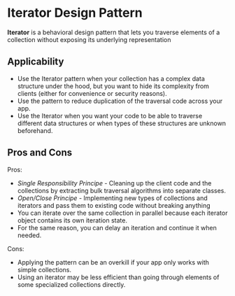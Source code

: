 # Iterator Design Pattern

**Iterator** is a behavioral design pattern that lets you traverse elements of a collection without exposing its underlying representation

## Applicability

- Use the Iterator pattern when your collection has a complex data structure under the hood, but you want to hide its complexity from clients (either for convenience or security reasons).
- Use the pattern to reduce duplication of the traversal code across your app.
- Use the Iterator when you want your code to be able to traverse different data structures or when types of these structures are unknown beforehand.

## Pros and Cons

Pros:

- *Single Responsibility Principe* - Cleaning up the client code and the collections by extracting bulk traversal algorithms into separate classes.
- *Open/Close Principe* - Implementing new types of collections and iterators and pass them to existing code without breaking anything
- You can iterate over the same collection in parallel because each iterator object contains its own iteration state.
- For the same reason, you can delay an iteration and continue it when needed.

Cons:

- Applying the pattern can be an overkill if your app only works with simple collections.
- Using an iterator may be less efficient than going through elements of some specialized collections directly.
